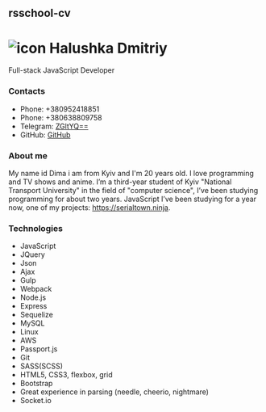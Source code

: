 ## rsschool-cv
# ![icon](https://99px.ru/sstorage/56/2015/08/image_561308152353389204153.png) Halushka Dmitriy
Full-stack JavaScript Developer
### Contacts
* Phone: +380952418851
* Phone: +380638809758
* Telegram: [ZGltYQ==](https://t.me/ZGltYQ)
* GitHub: [GitHub](https://github.com/ZGltYQ)

### About me
My name id Dima i am from Kyiv and I'm 20 years old.
I love programming and TV shows and anime.
I’m a third-year student of Kyiv "National Transport University" in the field of "computer science", I’ve been studying programming for about two years.
JavaScript I’ve been studying for a year now, one of my projects: https://serialtown.ninja.

### Technologies
* JavaScript
* JQuery
* Json
* Ajax
* Gulp
* Webpack
* Node.js
* Express
* Sequelize
* MySQL
* Linux
* AWS
* Passport.js
* Git
* SASS(SCSS)
* HTML5, CSS3, flexbox, grid
* Bootstrap
* Great experience in parsing (needle, cheerio, nightmare)
* Socket.io